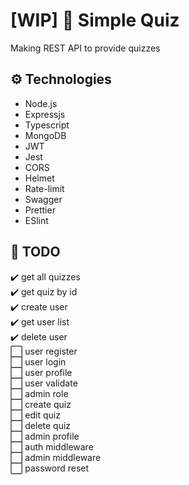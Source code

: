 # [WIP] 🚧 Simple Quiz
Making REST API to provide quizzes

## ⚙️ Technologies
- Node.js
- Expressjs
- Typescript
- MongoDB
- JWT
- Jest
- CORS
- Helmet
- Rate-limit
- Swagger
- Prettier
- ESlint

## 📑 TODO
✔️ get all quizzes  
✔️ get quiz by id  
✔️ create user  
✔️ get user list  
✔️ delete user  
⬜ user register  
⬜ user login  
⬜ user profile  
⬜ user validate  
⬜ admin role  
⬜ create quiz  
⬜ edit quiz  
⬜ delete quiz  
⬜ admin profile  
⬜ auth middleware  
⬜ admin middleware  
⬜ password reset  
